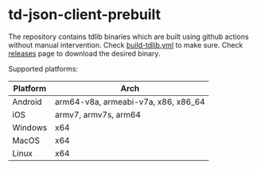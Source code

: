 # td-json-client-prebuilt

The repository contains tdlib binaries which are built using github actions without manual intervention. Check [build-tdlib.yml](https://github.com/ivk1800/td-json-client-prebuilt/blob/master/.github/workflows/build-tdlib.yml) to make sure. Check [releases](https://github.com/ivk1800/td-json-client-prebuilt/releases) page to download the desired binary.

Supported platforms:

| Platform | Arch                                |
|----------|-------------------------------------|
| Android  | arm64-v8a, armeabi-v7a, x86, x86_64 |
| iOS      | armv7, armv7s, arm64                |
| Windows  | x64                                 |
| MacOS    | x64                                 |
| Linux    | x64                                 |
